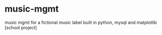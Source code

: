 # music-mgmt

music mgmt for a fictional music label built in python, mysql and matplotlib [school project]

